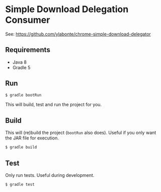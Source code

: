 # Simple Download Delegation Consumer

See: https://github.com/ylabonte/chrome-simple-download-delegator

## Requirements
* Java 8
* Gradle 5

## Run
```bash
$ gradle bootRun
```
This will build, test and run the project for you.

## Build
This will (re)build the project (`bootRun` also does). Useful if you
only want the JAR file for execution.
```bash
$ gradle build
```

## Test
Only run tests. Useful during development.
```bash
$ gradle test
```